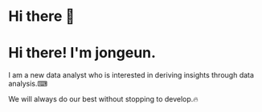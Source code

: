 # Hi there 👋
# Hi there! I'm jongeun.
I am a new data analyst who is interested in deriving insights through data analysis.⌨

We will always do our best without stopping to develop.🔥
